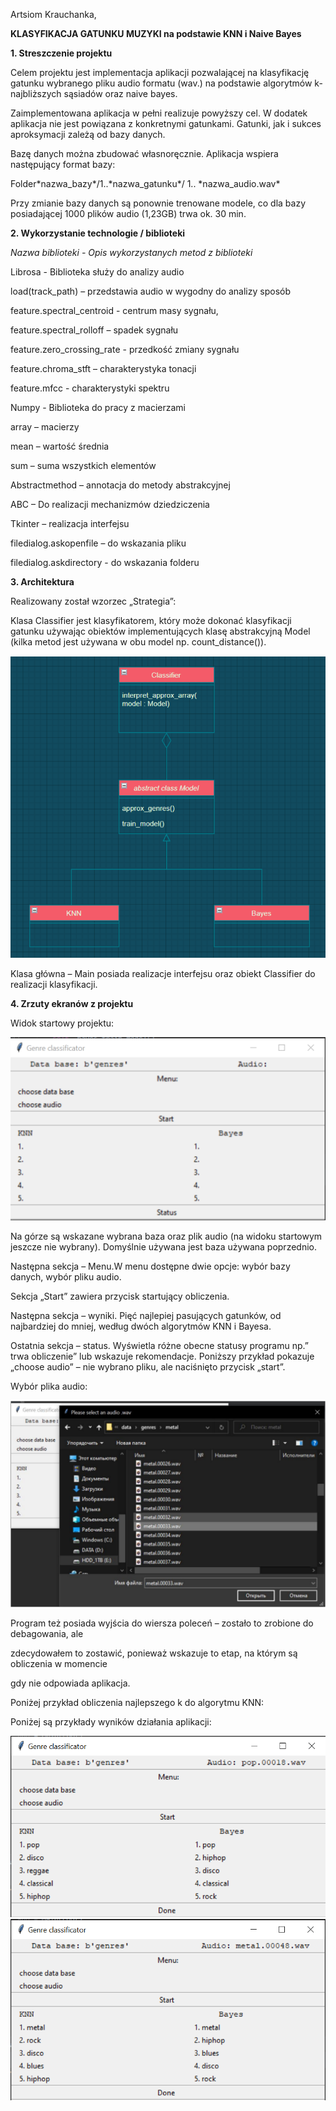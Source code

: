 ﻿

Artsiom Krauchanka,

**KLASYFIKACJA GATUNKU MUZYKI na podstawie KNN i Naive Bayes**



**1. Streszczenie projektu**

Celem projektu jest implementacja aplikacji pozwalającej na klasyfikację gatunku wybranego pliku audio formatu (wav.) na podstawie algorytmów k-najbliższych sąsiadów oraz naive bayes.

Zaimplementowana aplikacja w pełni realizuje powyższy cel. W dodatek aplikacja nie jest powiązana z konkretnymi gatunkami. Gatunki, jak i sukces aproksymacji zależą od bazy danych.

Bazę danych można zbudować własnoręcznie. Aplikacja wspiera następujący format bazy:

Folder\*nazwa\_bazy\*/1..\*nazwa\_gatunku\*/ 1.. \*nazwa\_audio.wav\*

Przy zmianie bazy danych są ponownie trenowane modele, co dla bazy posiadającej 1000 plików
audio (1,23GB) trwa ok. 30 min.

**2. Wykorzystanie technologie / biblioteki**

*Nazwa biblioteki - Opis wykorzystanych metod z biblioteki*


Librosa - Biblioteka służy do analizy audio

load(track\_path) – przedstawia audio w wygodny do analizy sposób

feature.spectral\_centroid - centrum masy sygnału,

feature.spectral\_rolloff – spadek sygnału

feature.zero\_crossing\_rate - przedkość zmiany sygnału

feature.chroma\_stft – charakterystyka tonacji

feature.mfcc - charakterystyki spektru

Numpy - Biblioteka do pracy z macierzami

array – macierzy

mean – wartość średnia

sum – suma wszystkich elementów

Abstractmethod – annotacja do metody abstrakcyjnej

ABC – Do realizacji mechanizmów dziedziczenia

Tkinter – realizacja interfejsu

filedialog.askopenfile – do wskazania pliku

filedialog.askdirectory - do wskazania folderu





**3. Architektura**

Realizowany został wzorzec „Strategia”:

Klasa Classifier jest klasyfikatorem, który może dokonać klasyfikacji gatunku używając obiektów
implementujących klasę abstrakcyjną Model (kilka metod jest używana w obu model np. count\_distance()).

![diagram](/readme_images/diagram.png)

Klasa główna – Main posiada realizacje interfejsu oraz obiekt Classifier do realizacji klasyfikacji.


**4. Zrzuty ekranów z projektu**

Widok startowy projektu:

![widok](/readme_images/Start.png)

Na górze są wskazane wybrana baza oraz plik audio (na widoku startowym jeszcze nie
wybrany). Domyślnie używana jest baza używana poprzednio.

Następna sekcja – Menu.W menu dostępne dwie opcje: wybór bazy danych, wybór pliku audio.

Sekcja „Start” zawiera przycisk startujący obliczenia.

Następna sekcja – wyniki. Pięć najlepiej pasujących gatunków, od najbardziej do mniej,
według dwóch algorytmów KNN i Bayesa.

Ostatnia sekcja – status. Wyświetla różne obecne statusy programu np.” trwa obliczenie” lub
wskazuje rekomendacje. Poniższy przykład pokazuje „choose audio” – nie wybrano pliku, ale
naciśnięto przycisk „start”.

Wybór plika audio:

![sile_selection](/readme_images/file_selection.png)

Program też posiada wyjścia do wiersza poleceń – zostało to zrobione do debagowania, ale

zdecydowałem to zostawić, ponieważ wskazuje to etap, na którym są obliczenia w momencie

gdy nie odpowiada aplikacja.

Poniżej przykład obliczenia najlepszego k do algorytmu KNN:

Poniżej są przykłady wyników działania aplikacji:

![one](/readme_images/screen_one.png)
![rwo](/readme_images/screen_two.png)








